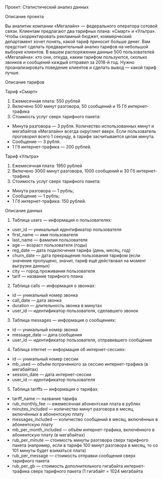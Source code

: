 Проект: Статистический анализ данных

Описание проекта

Вы аналитик компании «Мегалайн» — федерального оператора сотовой связи. Клиентам предлагают два тарифных плана: «Смарт» и «Ультра». Чтобы скорректировать рекламный бюджет, коммерческий департамент хочет понять, какой тариф приносит больше денег.
Вам предстоит сделать предварительный анализ тарифов на небольшой выборке клиентов. В вашем распоряжении данные 500 пользователей «Мегалайна»: кто они, откуда, каким тарифом пользуются, сколько звонков и сообщений каждый отправил за 2018-й год. Нужно проанализировать поведение клиентов и сделать вывод — какой тариф лучше.

Описание тарифов

Тариф «Смарт»
1. Ежемесячная плата: 550 рублей
2. Включено 500 минут разговора, 50 сообщений и 15 Гб интернет-трафика
3. Стоимость услуг сверх тарифного пакета:
* Минута разговора — 3 рубля. Количество использованных минут и мегабайтов «Мегалайн» всегда округляет вверх. Если пользователь проговорил всего 1 секунду, в тарифе засчитывается целая минута.
* Сообщение — 3 рубля.
* 1 Гб интернет-трафика — 200 рублей.
  
Тариф «Ультра»
1. Ежемесячная плата: 1950 рублей
2. Включено 3000 минут разговора, 1000 сообщений и 30 Гб интернет-трафика
3. Стоимость услуг сверх тарифного пакета:
* Минута разговора — 1 рубль;
* Сообщение — 1 рубль;
* 1 Гб интернет-трафика: 150 рублей.

Описание данных

1.  Таблица users — информация о пользователях:
*  user_id — уникальный идентификатор пользователя
*  first_name — имя пользователя
* last_name — фамилия пользователя
*  age — возраст пользователя (годы)
*  reg_date — дата подключения тарифа (день, месяц, год)
*  churn_date — дата прекращения пользования тарифом (если значение пропущено, значит, тариф ещё действовал на момент выгрузки данных)
*  city — город проживания пользователя
*  tarif — название тарифного плана
2.  Таблица calls — информация о звонках:
*  id — уникальный номер звонка
*  call_date — дата звонка
*  duration — длительность звонка в минутах
*  user_id — идентификатор пользователя, сделавшего звонок
3.  Таблица messages — информация о сообщениях:
*  id — уникальный номер звонка
*  message_date — дата сообщения
*  user_id — идентификатор пользователя, отправившего сообщение
4.  Таблица internet — информация об интернет-сессиях:
*  id — уникальный номер сессии
*  mb_used — объём потраченного за сессию интернет-трафика (в мегабайтах)
*  session_date — дата интернет-сессии
*  user_id — идентификатор пользователя
5.  Таблица tariffs — информация о тарифах:
*  tariff_name — название тарифа
*  rub_monthly_fee — ежемесячная абонентская плата в рублях
*  minutes_included — количество минут разговора в месяц, включённых в абонентскую плату
*  messages_included — количество сообщений в месяц, включённых в абонентскую плату
*  mb_per_month_included — объём интернет-трафика, включённого в абонентскую плату (в мегабайтах)
*  rub_per_minute — стоимость минуты разговора сверх тарифного пакета (например, если в тарифе 100 минут разговора в месяц, то со 101 минуты будет взиматься плата)
*  rub_per_message — стоимость отправки сообщения сверх тарифного пакета
*  rub_per_gb — стоимость дополнительного гигабайта интернет-трафика сверх тарифного пакета (1 гигабайт = 1024 мегабайта
